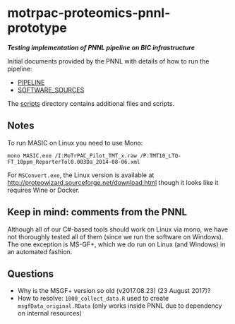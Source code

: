 motrpac-proteomics-pnnl-prototype
===

___Testing implementation of PNNL pipeline on BIC infrastructure___


Initial documents provided by the PNNL with details of how to run the pipeline:

- [PIPELINE](docs/PIPELINE.md)
- [SOFTWARE_SOURCES](docs/SOFTWARE_SOURCES.md)
  
The [scripts](scripts/README.txt) directory contains additional files and scripts.

## Notes

To run MASIC on Linux you need to use Mono:

```
mono MASIC.exe /I:MoTrPAC_Pilot_TMT_x.raw /P:TMT10_LTQ-FT_10ppm_ReporterTol0.003Da_2014-08-06.xml
```
 
For `MSConvert.exe`, the Linux version is available at http://proteowizard.sourceforge.net/download.html though it looks like it requires Wine or Docker.
 

 ## Keep in mind: comments from the PNNL

Although all of our C#-based tools should work on Linux via mono, we have not thoroughly tested all of them (since we run the software on Windows).  The one exception is MS-GF+, which we do run on Linux (and Windows) in an automated fashion.


## Questions

- Why is the MSGF+ version so old (v2017.08.23) (23 August 2017)?
- How to resolve: `1000_collect_data.R` used to create `msgfData_original.RData`  (only works inside PNNL due to dependency on internal resources)


